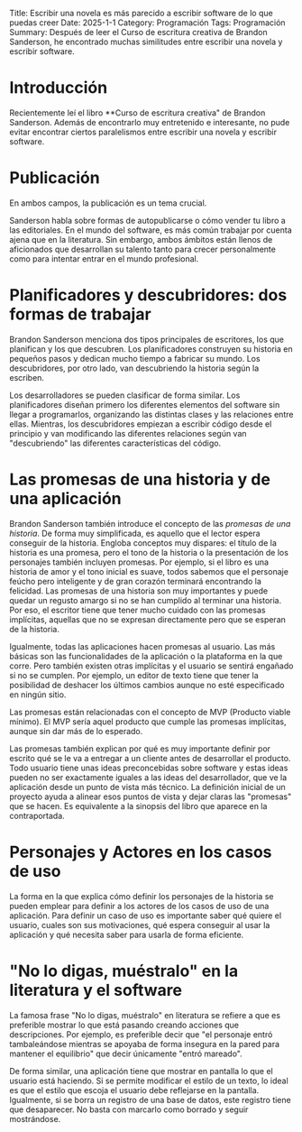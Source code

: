 Title: Escribir una novela es más parecido a escribir software de lo que puedas creer
Date: 2025-1-1
Category: Programación
Tags: Programación
Summary: Después de leer el Curso de escritura creativa de Brandon Sanderson, he encontrado muchas similitudes entre escribir una novela y escribir software.

# Introducción

Recientemente leí el libro **Curso de escritura creativa" de Brandon Sanderson. 
Además de encontrarlo muy entretenido e interesante, no pude evitar encontrar ciertos paralelismos entre escribir una novela y escribir software.


# Publicación

En ambos campos, la publicación es un tema crucial.

Sanderson habla sobre formas de autopublicarse o cómo vender tu libro a las editoriales.
En el mundo del software, es más común trabajar por cuenta ajena que en la literatura. 
Sin embargo, ambos ámbitos están llenos de aficionados que desarrollan su talento tanto para crecer personalmente como para intentar entrar en el mundo profesional.


# Planificadores y descubridores: dos formas de trabajar

Brandon Sanderson menciona dos tipos principales de escritores, los que planifican y los que descubren. 
Los planificadores construyen su historia en pequeños pasos y dedican mucho tiempo a fabricar su mundo. 
Los descubridores, por otro lado, van descubriendo la historia según la escriben.

Los desarrolladores se pueden clasificar de forma similar. 
Los planificadores diseñan primero los diferentes elementos del software sin llegar a programarlos, organizando las distintas clases y las relaciones entre ellas. 
Mientras, los descubridores empiezan a escribir código desde el principio y van modificando las diferentes relaciones según van "descubriendo" las diferentes características del código.


# Las promesas de una historia y de una aplicación

Brandon Sanderson también introduce el concepto de las *promesas de una historia*. 
De forma muy simplificada, es aquello que el lector espera conseguir de la historia. 
Engloba conceptos muy dispares: el título de la historia es una promesa, pero el tono de la historia o la presentación de los personajes también incluyen promesas. 
Por ejemplo, si el libro es una historia de amor y el tono inicial es suave, todos sabemos que el personaje feúcho pero inteligente y de gran corazón terminará encontrando la felicidad.
Las promesas de una historia son muy importantes y puede quedar un regusto amargo si no se han cumplido al terminar una historia. 
Por eso, el escritor tiene que tener mucho cuidado con las promesas implícitas, aquellas que no se expresan directamente pero que se esperan de la historia.

Igualmente, todas las aplicaciones hacen promesas al usuario.
Las más básicas son las funcionalidades de la aplicación o la plataforma en la que corre. 
Pero también existen otras implícitas y el usuario se sentirá engañado si no se cumplen. 
Por ejemplo, un editor de texto tiene que tener la posibilidad de deshacer los últimos cambios aunque no esté especificado en ningún sitio.

Las promesas están relacionadas con el concepto de MVP (Producto viable mínimo). 
El MVP sería aquel producto que cumple las promesas implícitas, aunque sin dar más de lo esperado. 

Las promesas también explican por qué es muy importante definir por escrito qué se le va a entregar a un cliente antes de desarrollar el producto. 
Todo usuario tiene unas ideas preconcebidas sobre software y estas ideas pueden no ser exactamente iguales a las ideas del desarrollador, que ve la aplicación desde un punto de vista más técnico. 
La definición inicial de un proyecto ayuda a alinear esos puntos de vista y dejar claras las "promesas" que se hacen. 
Es equivalente a la sinopsis del libro que aparece en la contraportada.


# Personajes y Actores en los casos de uso

La forma en la que explica cómo definir los personajes de la historia se pueden emplear para definir a los actores de los casos de uso de una aplicación. 
Para definir un caso de uso es importante saber qué quiere el usuario, cuales son sus motivaciones, qué espera conseguir al usar la aplicación y qué necesita saber para usarla de forma eficiente.


# "No lo digas, muéstralo" en la literatura y el software

La famosa frase "No lo digas, muéstralo" en literatura se refiere a que es preferible mostrar lo que está pasando creando acciones que descripciones. 
Por ejemplo, es preferible decir que "el personaje entró tambaleándose mientras se apoyaba de forma insegura en la pared para mantener el equilibrio" que decir únicamente "entró mareado".

De forma similar, una aplicación tiene que mostrar en pantalla lo que el usuario está haciendo. 
Si se permite modificar el estilo de un texto, lo ideal es que el estilo que escoja el usuario debe reflejarse en la pantalla. 
Igualmente, si se borra un registro de una base de datos, este registro tiene que desaparecer. 
No basta con marcarlo como borrado y seguir mostrándose. 

